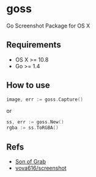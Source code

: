 goss
====

Go Screenshot Package for OS X

Requirements
------------
* OS X >= 10.8
* Go >= 1.4

How to use
----------
```go
image, err := goss.Capture()
```

or

```go
ss, err := goss.New()
rgba := ss.ToRGBA()
```

Refs
----
* [Son of Grab](https://developer.apple.com/library/mac/samplecode/SonOfGrab/Introduction/Intro.html)
* [vova616/screenshot](https://github.com/vova616/screenshot)
